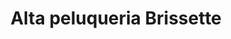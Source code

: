 ---
title: "Alta peluqueria Brissette"
url: /maracaibo/alta-peluqueria-brissette/
shop: peluquería
---
